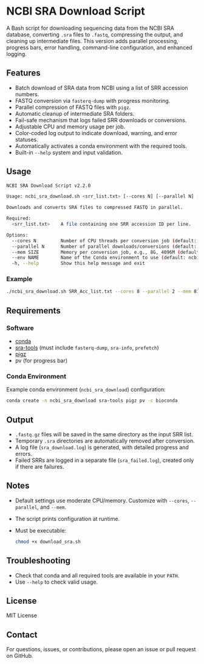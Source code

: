# NCBI SRA Download Script

A Bash script for downloading sequencing data from the NCBI SRA database, converting `.sra` files to `.fastq`, compressing the output, and cleaning up intermediate files. This version adds parallel processing, progress bars, error handling, command-line configuration, and enhanced logging.

## Features

* Batch download of SRA data from NCBI using a list of SRR accession numbers.
* FASTQ conversion via `fasterq-dump` with progress monitoring.
* Parallel compression of FASTQ files with `pigz`.
* Automatic cleanup of intermediate SRA folders.
* Fail-safe mechanism that logs failed SRR downloads or conversions.
* Adjustable CPU and memory usage per job.
* Color-coded log output to indicate download, warning, and error statuses.
* Automatically activates a conda environment with the required tools.
* Built-in `--help` system and input validation.

## Usage

```bash
NCBI SRA Download Script v2.2.0

Usage: ncbi_sra_download.sh <srr_list.txt> [--cores N] [--parallel N] [--mem SIZE] [--env NAME] [-h|--help]

Downloads and converts SRA files to compressed FASTQ in parallel.

Required:
  <srr_list.txt>    A file containing one SRR accession ID per line.

Options:
  --cores N         Number of CPU threads per conversion job (default: max/4)
  --parallel N      Number of parallel downloads/conversions (default: 4)
  --mem SIZE        Memory per conversion job, e.g., 8G, 4096M (default: 4G)
  --env NAME        Name of the Conda environment to use (default: ncbi_sra_download)
  -h, --help        Show this help message and exit
```

### Example

```bash
./ncbi_sra_download.sh SRR_Acc_list.txt --cores 8 --parallel 2 --mem 8192MB
```

## Requirements

### Software

* [conda](https://docs.conda.io/en/latest/)
* [sra-tools](https://github.com/ncbi/sra-tools) (must include `fasterq-dump`, `sra-info`, `prefetch`)
* [pigz](https://zlib.net/pigz/)
* pv (for progress bar)

### Conda Environment

Example conda environment (`ncbi_sra_download`) configuration:

```bash
conda create -n ncbi_sra_download sra-tools pigz pv -c bioconda
```

## Output

* `.fastq.gz` files will be saved in the same directory as the input SRR list.
* Temporary `.sra` directories are automatically removed after conversion.
* A log file (`sra_download.log`) is generated, with detailed progress and errors.
* Failed SRRs are logged in a separate file (`sra_failed.log`), created only if there are failures.

## Notes

* Default settings use moderate CPU/memory. Customize with `--cores`, `--parallel`, and `--mem`.
* The script prints configuration at runtime.
* Must be executable:

  ```bash
  chmod +x download_sra.sh
  ```

## Troubleshooting

* Check that conda and all required tools are available in your `PATH`.
* Use `--help` to check valid usage.

## License

MIT License

## Contact

For questions, issues, or contributions, please open an issue or pull request on GitHub.
